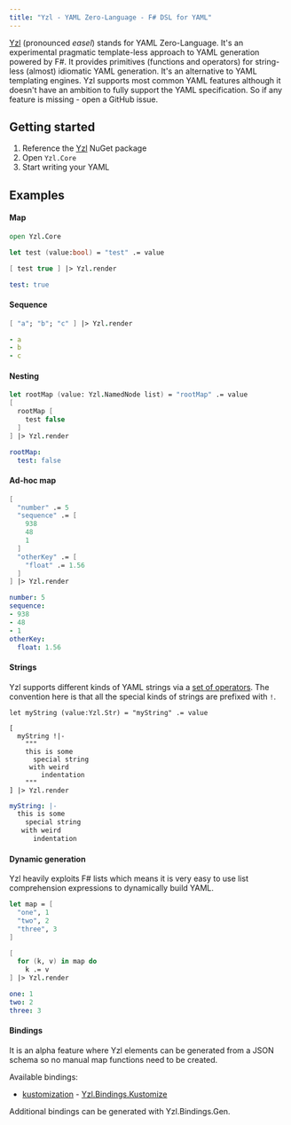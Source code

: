 ```yaml
---
title: "Yzl - YAML Zero-Language - F# DSL for YAML"
---
```


[Yzl](https://github.com/queil/yzl) (pronounced *easel*) stands for YAML Zero-Language. It's an experimental pragmatic template-less approach to YAML generation powered by F#. It provides primitives (functions and operators) for string-less (almost) idiomatic YAML generation. It's an alternative to YAML templating engines. Yzl supports most common YAML features although it doesn't have an ambition to fully support the YAML specification. So if any feature is missing - open a GitHub issue.

## Getting started

1. Reference the [Yzl](https://www.nuget.org/packages/Yzl) NuGet package
2. Open `Yzl.Core`
3. Start writing your YAML

## Examples

#### Map

``` fsharp
open Yzl.Core

let test (value:bool) = "test" .= value

[ test true ] |> Yzl.render
```

```yaml
test: true
```

#### Sequence

``` fsharp
[ "a"; "b"; "c" ] |> Yzl.render
```

```yaml
- a
- b
- c
```

#### Nesting

```fsharp
let rootMap (value: Yzl.NamedNode list) = "rootMap" .= value
[
  rootMap [
    test false
  ]
] |> Yzl.render
```

```yaml
rootMap:
  test: false
```

#### Ad-hoc map

```fsharp
[
  "number" .= 5
  "sequence" .= [
    938
    48
    1
  ]
  "otherKey" .= [
    "float" .= 1.56
  ]
] |> Yzl.render
```

```yaml
number: 5
sequence:
- 938
- 48
- 1
otherKey:
  float: 1.56
```

#### Strings

Yzl supports different kinds of YAML strings via a [set of operators](reference/yzl-core-operators).
The convention here is that all the special kinds of strings are prefixed with `!`.

```f#
let myString (value:Yzl.Str) = "myString" .= value

[
  myString !|-
    """
    this is some
      special string
     with weird
        indentation
    """
] |> Yzl.render
```

```yaml
myString: |-
  this is some
    special string
   with weird
      indentation
```

#### Dynamic generation

Yzl heavily exploits F# lists which means it is very easy to use list comprehension expressions to dynamically build YAML.

```fsharp
let map = [
  "one", 1
  "two", 2
  "three", 3
]

[
  for (k, v) in map do
    k .= v
] |> Yzl.render

```

```yaml
one: 1
two: 2
three: 3
```

#### Bindings

It is an alpha feature where Yzl elements can be generated from a JSON schema so no manual map functions need to be created.

Available bindings:

* [kustomization](https://kustomize.io/) - [Yzl.Bindings.Kustomize](https://www.nuget.org/packages/Yzl.Bindings.Kustomize)

Additional bindings can be generated with Yzl.Bindings.Gen.
